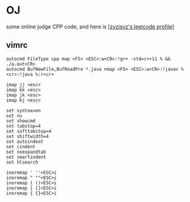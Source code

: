 # OJ

some online judge CPP code, and here is [[zyzisyz's leetcode profile]](https://leetcode-cn.com/u/zyzisyz/)

## vimrc

```vimrc
autocmd FileType cpp map <F5> <ESC>:w<CR>:!g++ -std=c++11 % && ./a.out<CR>
autocmd BufNewFile,BufReadPre *.java nmap <F5> <ESC>:w<CR>:!javac %<cr>:!java %:r<cr>

imap jj <esc>
imap kk <esc>
imap jk <esc>
imap kj <esc>

set syntax=on
set nu
set showcmd
set tabstop=4
set softtabstop=4
set shiftwidth=4
set autoindent
set cindent
set noexpandtab
set smartindent 
set hlsearch 

inoremap ' ''<ESC>i
inoremap " ""<ESC>i
inoremap ( ()<ESC>i
inoremap [ []<ESC>i
inoremap { {}<ESC>i
```
